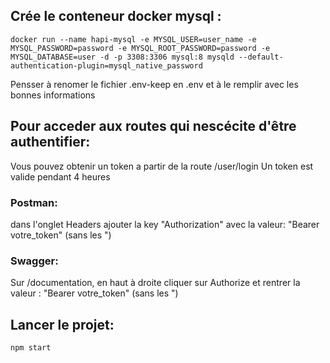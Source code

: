 ## Crée le conteneur docker mysql : 
````
docker run --name hapi-mysql -e MYSQL_USER=user_name -e MYSQL_PASSWORD=password -e MYSQL_ROOT_PASSWORD=password -e MYSQL_DATABASE=user -d -p 3308:3306 mysql:8 mysqld --default-authentication-plugin=mysql_native_password
````

Pensser à renomer le fichier .env-keep en .env et à le remplir avec les bonnes informations

## Pour acceder aux routes qui nescécite d'être authentifier:
Vous pouvez obtenir un token a partir de la route /user/login
Un token est valide pendant 4 heures
### Postman:
dans l'onglet Headers ajouter la key "Authorization" avec la valeur: "Bearer votre_token"  (sans les ")
### Swagger:
Sur /documentation, en haut à droite cliquer sur Authorize et rentrer la valeur : "Bearer votre_token"  (sans les ")

## Lancer le projet:
````
npm start
````
